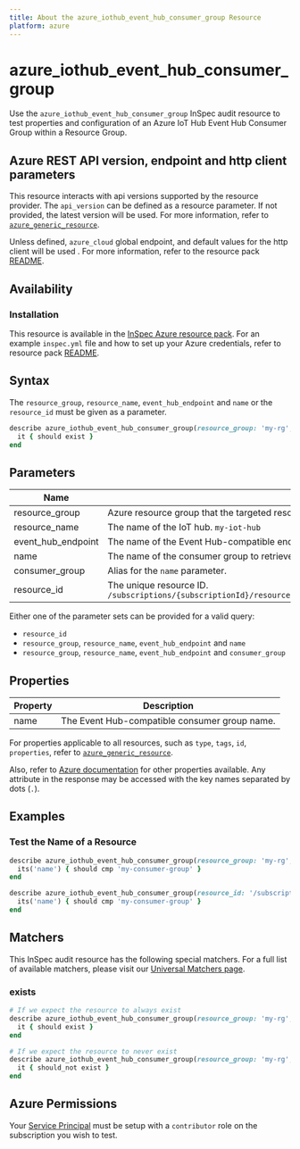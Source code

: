```yaml
---
title: About the azure_iothub_event_hub_consumer_group Resource
platform: azure
---
```


# azure_iothub_event_hub_consumer_group

Use the `azure_iothub_event_hub_consumer_group` InSpec audit resource to test properties and configuration of an Azure IoT Hub Event Hub Consumer Group within a Resource Group.

## Azure REST API version, endpoint and http client parameters

This resource interacts with api versions supported by the resource provider.
The `api_version` can be defined as a resource parameter.
If not provided, the latest version will be used.
For more information, refer to [`azure_generic_resource`](azure_generic_resource.md).

Unless defined, `azure_cloud` global endpoint, and default values for the http client will be used .
For more information, refer to the resource pack [README](../../README.md). 

## Availability

### Installation

This resource is available in the [InSpec Azure resource pack](https://github.com/inspec/inspec-azure). 
For an example `inspec.yml` file and how to set up your Azure credentials, refer to resource pack [README](../../README.md#Service-Principal).

## Syntax

The `resource_group`, `resource_name`, `event_hub_endpoint` and `name` or the `resource_id` must be given as a parameter.
```ruby
describe azure_iothub_event_hub_consumer_group(resource_group: 'my-rg', resource_name: 'my-iot-hub', event_hub_endpoint: 'myeventhub', name: 'my-consumer-group') do
  it { should exist }
end
```
## Parameters

| Name                           | Description                                                                          |
|--------------------------------|--------------------------------------------------------------------------------------|
| resource_group                 | Azure resource group that the targeted resource resides in. `MyResourceGroup`        |
| resource_name                  | The name of the IoT hub. `my-iot-hub`                                                |
| event_hub_endpoint             | The name of the Event Hub-compatible endpoint in the IoT hub. `eventHubEndpointName` |
| name                           | The name of the consumer group to retrieve. `my-consumer-group`                      |
| consumer_group                 | Alias for the `name` parameter.                                                      |
| resource_id                    | The unique resource ID. `/subscriptions/{subscriptionId}/resourceGroups/{resourceGroupName}/providers/Microsoft.Devices/IotHubs/{resourceName}/eventHubEndpoints/{eventHubEndpointName}/ConsumerGroups/{name}` |

Either one of the parameter sets can be provided for a valid query:
- `resource_id`
- `resource_group`, `resource_name`, `event_hub_endpoint` and `name`
- `resource_group`, `resource_name`, `event_hub_endpoint` and `consumer_group`

## Properties

| Property          | Description |
|-------------------|-------------|
| name              | The Event Hub-compatible consumer group name. |

For properties applicable to all resources, such as `type`, `tags`, `id`, `properties`, refer to [`azure_generic_resource`](azure_generic_resource.md#properties).

Also, refer to [Azure documentation](https://docs.microsoft.com/en-us/rest/api/iothub/iothubresource/geteventhubconsumergroup#eventhubconsumergroupinfo) for other properties available. 
Any attribute in the response may be accessed with the key names separated by dots (`.`).

## Examples

### Test the Name of a Resource
```ruby
describe azure_iothub_event_hub_consumer_group(resource_group: 'my-rg', resource_name: 'my-iot-hub', event_hub_endpoint: 'myeventhub', name: 'my-consumer-group') do
  its('name') { should cmp 'my-consumer-group' }
end
```
```ruby
describe azure_iothub_event_hub_consumer_group(resource_id: '/subscriptions/{subscriptionId}/resourceGroups/{resourceGroupName}/providers/Microsoft.Devices/IotHubs/{resourceName}/eventHubEndpoints/{eventHubEndpointName}/ConsumerGroups/{name}') do
  its('name') { should cmp 'my-consumer-group' }
end
```
## Matchers

This InSpec audit resource has the following special matchers. For a full list of available matchers, please visit our [Universal Matchers page](https://docs.chef.io/inspec/matchers/).

### exists
```ruby
# If we expect the resource to always exist
describe azure_iothub_event_hub_consumer_group(resource_group: 'my-rg', resource_name: 'my-iot-hub', event_hub_endpoint: 'myeventhub', name: 'my-consumer-group') do
  it { should exist }
end

# If we expect the resource to never exist
describe azure_iothub_event_hub_consumer_group(resource_group: 'my-rg', resource_name: 'my-iot-hub', event_hub_endpoint: 'myeventhub', name: 'my-consumer-group') do
  it { should_not exist }
end
```
## Azure Permissions

Your [Service Principal](https://docs.microsoft.com/en-us/azure/azure-resource-manager/resource-group-create-service-principal-portal) must be setup with a `contributor` role on the subscription you wish to test.
